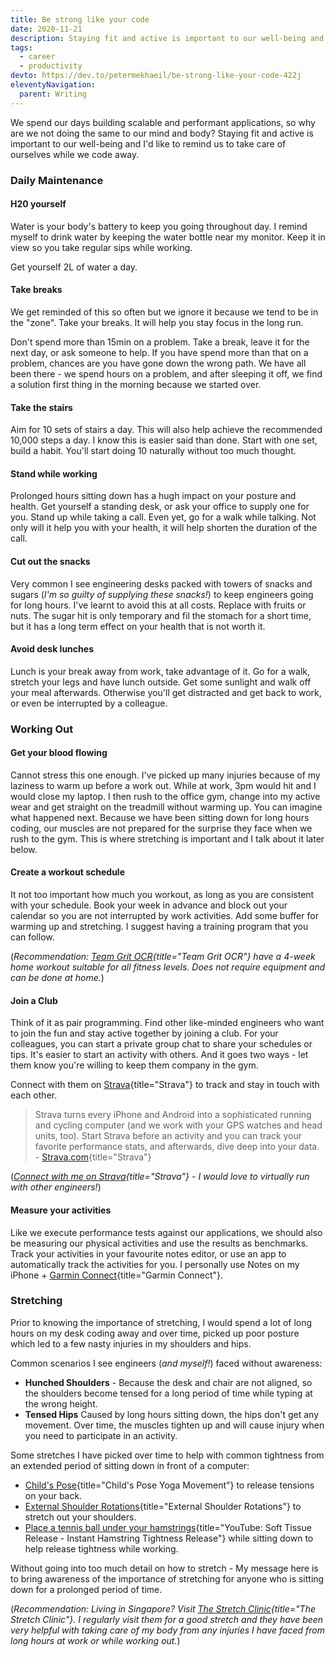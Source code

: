 ```yaml
---
title: Be strong like your code
date: 2020-11-21
description: Staying fit and active is important to our well-being and I'd like to remind us to take care of ourselves while we code away.
tags:
  - career
  - productivity
devto: https://dev.to/petermekhaeil/be-strong-like-your-code-422j
eleventyNavigation:
  parent: Writing
---
```


We spend our days building scalable and performant applications, so why are we not doing the same to our mind and body? Staying fit and active is important to our well-being and I'd like to remind us to take care of ourselves while we code away.

### Daily Maintenance

#### H20 yourself

Water is your body's battery to keep you going throughout day. I remind myself to drink water by keeping the water bottle near my monitor. Keep it in view so you take regular sips while working.

Get yourself 2L of water a day.

#### Take breaks

We get reminded of this so often but we ignore it because we tend to be in the "zone". Take your breaks. It will help you stay focus in the long run.

Don't spend more than 15min on a problem. Take a break, leave it for the next day, or ask someone to help. If you have spend more than that on a problem, chances are you have gone down the wrong path. We have all been there - we spend hours on a problem, and after sleeping it off, we find a solution first thing in the morning because we started over.

#### Take the stairs

Aim for 10 sets of stairs a day. This will also help achieve the recommended 10,000 steps a day. I know this is easier said than done. Start with one set, build a habit. You'll start doing 10 naturally without too much thought.

#### Stand while working

Prolonged hours sitting down has a hugh impact on your posture and health. Get yourself a standing desk, or ask your office to supply one for you. Stand up while taking a call. Even yet, go for a walk while talking. Not only will it help you with your health, it will help shorten the duration of the call.

#### Cut out the snacks

Very common I see engineering desks packed with towers of snacks and sugars (_I'm so guilty of supplying these snacks!_) to keep engineers going for long hours. I've learnt to avoid this at all costs. Replace with fruits or nuts. The sugar hit is only temporary and fil the stomach for a short time, but it has a long term effect on your health that is not worth it.

#### Avoid desk lunches

Lunch is your break away from work, take advantage of it. Go for a walk, stretch your legs and have lunch outside. Get some sunlight and walk off your meal afterwards. Otherwise you'll get distracted and get back to work, or even be interrupted by a colleague.

### Working Out

#### Get your blood flowing

Cannot stress this one enough. I've picked up many injuries because of my laziness to warm up before a work out. While at work, 3pm would hit and I would close my laptop. I then rush to the office gym, change into my active wear and get straight on the treadmill without warming up. You can imagine what happened next. Because we have been sitting down for long hours coding, our muscles are not prepared for the surprise they face when we rush to the gym. This is where stretching is important and I talk about it later below.

#### Create a workout schedule

It not too important how much you workout, as long as you are consistent with your schedule. Book your week in advance and block out your calendar so you are not interrupted by work activities. Add some buffer for warming up and stretching. I suggest having a training program that you can follow.

(_Recommendation: [Team Grit OCR](http://teamgritocr.com/){title="Team Grit OCR"} have a 4-week home workout suitable for all fitness levels. Does not require equipment and can be done at home._)

#### Join a Club

Think of it as pair programming. Find other like-minded engineers who want to join the fun and stay active together by joining a club. For your colleagues, you can start a private group chat to share your schedules or tips. It's easier to start an activity with others. And it goes two ways - let them know you're willing to keep them company in the gym.

Connect with them on [Strava](https://strava.com/){title="Strava"} to track and stay in touch with each other.

> Strava turns every iPhone and Android into a sophisticated running and cycling computer (and we work with your GPS watches and head units, too). Start Strava before an activity and you can track your favorite performance stats, and afterwards, dive deep into your data. - [Strava.com](https://strava.com/){title="Strava"}

(_[Connect with me on Strava](https://www.strava.com/athletes/60074731){title="Strava"} - I would love to virtually run with other engineers!_)

#### Measure your activities

Like we execute performance tests against our applications, we should also be measuring our physical activities and use the results as benchmarks. Track your activities in your favourite notes editor, or use an app to automatically track the activities for you. I personally use Notes on my iPhone + [Garmin Connect](https://connect.garmin.com/){title="Garmin Connect"}.

### Stretching

Prior to knowing the importance of stretching, I would spend a lot of long hours on my desk coding away and over time, picked up poor posture which led to a few nasty injuries in my shoulders and hips.

Common scenarios I see engineers (_and myself!_) faced without awareness:

- **Hunched Shoulders** - Because the desk and chair are not aligned, so the shoulders become tensed for a long period of time while typing at the wrong height.
- **Tensed Hips** Caused by long hours sitting down, the hips don't get any movement. Over time, the muscles tighten up and will cause injury when you need to participate in an activity.

Some stretches I have picked over time to help with common tightness from an extended period of sitting down in front of a computer:

- [Child's Pose](https://yogapose.com/pose/childs-pose){title="Child's Pose Yoga Movement"} to release tensions on your back.
- [External Shoulder Rotations](https://orthoinfo.aaos.org/en/recovery/rotator-cuff-and-shoulder-conditioning-program){title="External Shoulder Rotations"} to stretch out your shoulders.
- [Place a tennis ball under your hamstrings](https://www.youtube.com/watch?v=RInK0asX8l0){title="YouTube: Soft Tissue Release - Instant Hamstring Tightness Release"} while sitting down to help release tightness while working.

Without going into too much detail on how to stretch - My message here is to bring awareness of the importance of stretching for anyone who is sitting down for a prolonged period of time.

(_Recommendation: Living in Singapore? Visit [The Stretch Clinic](https://www.thestretchclinic.com/sg/){title="The Stretch Clinic"}. I regularly visit them for a good stretch and they have been very helpful with taking care of my body from any injuries I have faced from long hours at work or while working out._)
